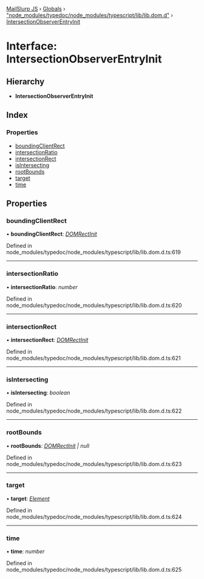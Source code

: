 [MailSlurp JS](../README.md) › [Globals](../globals.md) › ["node_modules/typedoc/node_modules/typescript/lib/lib.dom.d"](../modules/_node_modules_typedoc_node_modules_typescript_lib_lib_dom_d_.md) › [IntersectionObserverEntryInit](_node_modules_typedoc_node_modules_typescript_lib_lib_dom_d_.intersectionobserverentryinit.md)

# Interface: IntersectionObserverEntryInit

## Hierarchy

* **IntersectionObserverEntryInit**

## Index

### Properties

* [boundingClientRect](_node_modules_typedoc_node_modules_typescript_lib_lib_dom_d_.intersectionobserverentryinit.md#boundingclientrect)
* [intersectionRatio](_node_modules_typedoc_node_modules_typescript_lib_lib_dom_d_.intersectionobserverentryinit.md#intersectionratio)
* [intersectionRect](_node_modules_typedoc_node_modules_typescript_lib_lib_dom_d_.intersectionobserverentryinit.md#intersectionrect)
* [isIntersecting](_node_modules_typedoc_node_modules_typescript_lib_lib_dom_d_.intersectionobserverentryinit.md#isintersecting)
* [rootBounds](_node_modules_typedoc_node_modules_typescript_lib_lib_dom_d_.intersectionobserverentryinit.md#rootbounds)
* [target](_node_modules_typedoc_node_modules_typescript_lib_lib_dom_d_.intersectionobserverentryinit.md#target)
* [time](_node_modules_typedoc_node_modules_typescript_lib_lib_dom_d_.intersectionobserverentryinit.md#time)

## Properties

###  boundingClientRect

• **boundingClientRect**: *[DOMRectInit](_node_modules_typedoc_node_modules_typescript_lib_lib_dom_d_.domrectinit.md)*

Defined in node_modules/typedoc/node_modules/typescript/lib/lib.dom.d.ts:619

___

###  intersectionRatio

• **intersectionRatio**: *number*

Defined in node_modules/typedoc/node_modules/typescript/lib/lib.dom.d.ts:620

___

###  intersectionRect

• **intersectionRect**: *[DOMRectInit](_node_modules_typedoc_node_modules_typescript_lib_lib_dom_d_.domrectinit.md)*

Defined in node_modules/typedoc/node_modules/typescript/lib/lib.dom.d.ts:621

___

###  isIntersecting

• **isIntersecting**: *boolean*

Defined in node_modules/typedoc/node_modules/typescript/lib/lib.dom.d.ts:622

___

###  rootBounds

• **rootBounds**: *[DOMRectInit](_node_modules_typedoc_node_modules_typescript_lib_lib_dom_d_.domrectinit.md) | null*

Defined in node_modules/typedoc/node_modules/typescript/lib/lib.dom.d.ts:623

___

###  target

• **target**: *[Element](_node_modules_typedoc_node_modules_typescript_lib_lib_dom_d_.element.md)*

Defined in node_modules/typedoc/node_modules/typescript/lib/lib.dom.d.ts:624

___

###  time

• **time**: *number*

Defined in node_modules/typedoc/node_modules/typescript/lib/lib.dom.d.ts:625
